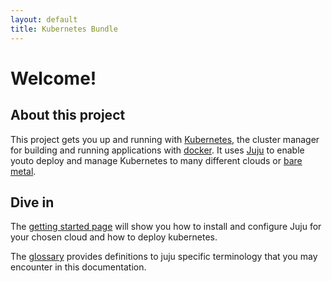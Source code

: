 ```yaml
---
layout: default
title: Kubernetes Bundle
---
```


# Welcome!

## About this project

This project gets you up and running with
[Kubernetes](http://kubernetes.io), the cluster manager for building
and running applications with [docker](http://docker.com).  It uses
[Juju](https://juju.ubuntu.com) to enable youto deploy and manage
Kubernetes to many different clouds or
[bare metal](https://maas.ubuntu.com).



## Dive in

The [getting started page](user/getting-started.html) will show you how to
install and configure Juju for your chosen cloud and how to deploy
kubernetes.

The [glossary](user/glossary.html) provides definitions to juju
specific terminology that you may encounter in this documentation.
